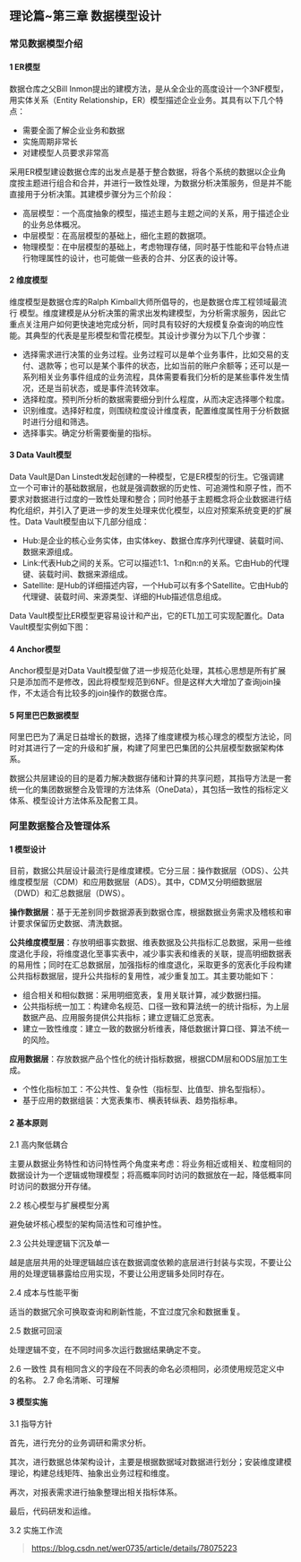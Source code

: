 ## 理论篇~第三章 数据模型设计

### 常见数据模型介绍  
#### 1 ER模型

数据仓库之父Bill Inmon提出的建模方法，是从全企业的高度设计一个3NF模型，用实体关系（Entity Relationship，ER）模型描述企业业务。其具有以下几个特点：

- 需要全面了解企业业务和数据
- 实施周期非常长
- 对建模型人员要求非常高

采用ER模型建设数据仓库的出发点是基于整合数据，将各个系统的数据以企业角度按主题进行组合和合并，并进行一致性处理，为数据分析决策服务，但是并不能直接用于分析决策。其建模步骤分为三个阶段：

- 高层模型：一个高度抽象的模型，描述主题与主题之间的关系，用于描述企业的业务总体概况。
- 中层模型：在高层模型的基础上，细化主题的数据项。
- 物理模型：在中层模型的基础上，考虑物理存储，同时基于性能和平台特点进行物理属性的设计，也可能做一些表的合并、分区表的设计等。

#### 2 维度模型

维度模型是数据仓库的Ralph Kimball大师所倡导的，也是数据仓库工程领域最流行 模型。维度建模是从分析决策的需求出发构建模型，为分析需求服务，因此它重点关注用户如何更快速地完成分析，同时具有较好的大规模复杂查询的响应性能。其典型的代表是星形模型和雪花模型。其设计步骤分为以下几个步骤：

- 选择需求进行决策的业务过程。业务过程可以是单个业务事件，比如交易的支付、退款等；也可以是某个事件的状态，比如当前的账户余额等；还可以是一系列相关业务事件组成的业务流程，具体需要看我们分析的是某些事件发生情况，还是当前状态，或是事件流转效率。
- 选择粒度。预判所分析的数据需要细分到什么程度，从而决定选择哪个粒度。
- 识别维度。选择好粒度，则围绕粒度设计维度表，配置维度属性用于分析数据时进行分组和筛选。
- 选择事实。确定分析需要衡量的指标。

#### 3 Data Vault模型

Data Vault是Dan Linstedt发起创建的一种模型，它是ER模型的衍生。它强调建立一个可审计的基础数据层，也就是强调数据的历史性、可追溯性和原子性，而不要求对数据进行过度的一致性处理和整合；同时他基于主题概念将企业数据进行结构化组织，并引入了更进一步的发生处理来优化模型，以应对预案系统变更的扩展性。Data Vault模型由以下几部分组成：

- Hub:是企业的核心业务实体，由实体key、数据仓库序列代理键、装载时间、数据来源组成。
- Link:代表Hub之间的关系。它可以描述1:1、1:n和n:n的关系。它由Hub的代理键、装载时间、数据来源组成。
- Satellite: 是Hub的详细描述内容，一个Hub可以有多个Satellite。它由Hub的代理键、装载时间、来源类型、详细的Hub描述信息组成。

Data Vault模型比ER模型更容易设计和产出，它的ETL加工可实现配置化。Data Vault模型实例如下图：
![]()

#### 4 Anchor模型

Anchor模型是对Data Vault模型做了进一步规范化处理，其核心思想是所有扩展只是添加而不是修改，因此将模型规范到6NF。但是这样大大增加了查询join操作，不太适合有比较多的join操作的数据仓库。

#### 5 阿里巴巴数据模型

阿里巴巴为了满足日益增长的数据，选择了维度建模为核心理念的模型方法论，同时对其进行了一定的升级和扩展，构建了阿里巴巴集团的公共层模型数据架构体系。

数据公共层建设的目的是着力解决数据存储和计算的共享问题，其指导方法是一套统一化的集团数据整合及管理的方法体系（OneData），其包括一致性的指标定义体系、模型设计方法体系及配套工具。

### 阿里数据整合及管理体系

#### 1 模型设计
目前，数据公共层设计最流行是维度建模。它分三层：操作数据层（ODS）、公共维度模型层（CDM）和应用数据层（ADS）。其中，CDM又分明细数据层（DWD）和汇总数据层（DWS）。

**操作数据层**：基于无差别同步数据源表到数据仓库，根据数据业务需求及稽核和审计要求保留历史数据、清洗数据。

**公共维度模型层**：存放明细事实数据、维表数据及公共指标汇总数据，采用一些维度退化手段，将维度退化至事实表中，减少事实表和维表的关联，提高明细数据表的易用性；同时在汇总数据层，加强指标的维度退化，采取更多的宽表化手段构建公共指标数据层，提升公共指标的复用性，减少重复加工。其主要功能如下：

- 组合相关和相似数据：采用明细宽表，复用关联计算，减少数据扫描。
- 公共指标统一加工：构建命名规范、口径一致和算法统一的统计指标，为上层数据产品、应用服务提供公共指标；建立逻辑汇总宽表。
- 建立一致性维度：建立一致的数据分析维表，降低数据计算口径、算法不统一的风险。

**应用数据层**：存放数据产品个性化的统计指标数据，根据CDM层和ODS层加工生成。

- 个性化指标加工：不公共性、复杂性（指标型、比值型、排名型指标）。
- 基于应用的数据组装：大宽表集市、横表转纵表、趋势指标串。

#### 2 基本原则

2.1 高内聚低耦合
        
主要从数据业务特性和访问特性两个角度来考虑：将业务相近或相关、粒度相同的数据设计为一个逻辑或物理模型；将高概率同时访问的数据放在一起，降低概率同时访问的数据分开存储。

2.2 核心模型与扩展模型分离

避免破坏核心模型的架构简洁性和可维护性。

2.3 公共处理逻辑下沉及单一

越是底层共用的处理逻辑越应该在数据调度依赖的底层进行封装与实现，不要让公用的处理逻辑暴露给应用实现，不要让公用逻辑多处同时存在。

2.4 成本与性能平衡

适当的数据冗余可换取查询和刷新性能，不宜过度冗余和数据重复。

2.5 数据可回滚

处理逻辑不变，在不同时间多次运行数据结果确定不变。

2.6 一致性
        具有相同含义的字段在不同表的命名必须相同，必须使用规范定义中的名称。
    2.7 命名清晰、可理解

#### 3 模型实施

3.1 指导方针

首先，进行充分的业务调研和需求分析。

其次，进行数据总体架构设计，主要是根据数据域对数据进行划分；安装维度建模理论，构建总线矩阵、抽象出业务过程和维度。

再次，对报表需求进行抽象整理出相关指标体系。

最后，代码研发和运维。

3.2 实施工作流

> https://blog.csdn.net/wer0735/article/details/78075223
